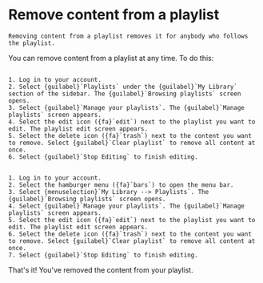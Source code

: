 # Remove content from a playlist

```{warning}
Removing content from a playlist removes it for anybody who follows the playlist.
```

You can remove content from a playlist at any time. To do this:

```{tabbed} Desktop

1. Log in to your account.
2. Select {guilabel}`Playlists` under the {guilabel}`My Library` section of the sidebar. The {guilabel}`Browsing playlists` screen opens.
3. Select {guilabel}`Manage your playlists`. The {guilabel}`Manage playlists` screen appears.
4. Select the edit icon ({fa}`edit`) next to the playlist you want to edit. The playlist edit screen appears.
5. Select the delete icon ({fa}`trash`) next to the content you want to remove. Select {guilabel}`Clear playlist` to remove all content at once.
6. Select {guilabel}`Stop Editing` to finish editing.

```

```{tabbed} Mobile

1. Log in to your account.
2. Select the hamburger menu ({fa}`bars`) to open the menu bar.
3. Select {menuselection}`My Library --> Playlists`. The {guilabel}`Browsing playlists` screen opens.
4. Select {guilabel}`Manage your playlists`. The {guilabel}`Manage playlists` screen appears.
5. Select the edit icon ({fa}`edit`) next to the playlist you want to edit. The playlist edit screen appears.
6. Select the delete icon ({fa}`trash`) next to the content you want to remove. Select {guilabel}`Clear playlist` to remove all content at once.
7. Select {guilabel}`Stop Editing` to finish editing.

```

That's it! You've removed the content from your playlist.
